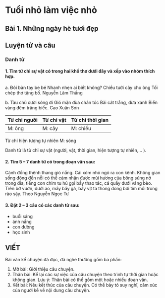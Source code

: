 # Tuổi nhỏ làm việc nhỏ
## Bài 1. Những ngày hè tươi đẹp


## Luyện từ và câu
### Danh từ
#### 1. Tìm từ chỉ sự vật có trong hai khổ thơ dưới đây và xếp vào nhóm thích hợp.
a.
Đôi bàn tay be bé
Nhanh nhẹn ai biết không?
Chiều tưới cây cho ông
Tối chép thơ tặng bố.
Nguyễn Lãm Thắng

b.
Tàu chú cười sóng đi
Gió mặn đùa chân tóc
Bãi cát trắng, dừa xanh
Biển vàng đêm trăng biếc.
Cao Xuân Sơn

| Từ chỉ người | Từ chỉ vật | Từ chỉ thời gian |
|---|---|---|
| M: ông | M: cây | M: chiều |

Từ chỉ hiện tượng tự nhiên
M: sóng

Danh từ là từ chỉ sự vật (người, vật, thời gian, hiện tượng tự nhiên,... ).

#### 2. Tìm 5 – 7 danh từ có trong đoạn văn sau:
Cánh đồng thênh thang gió nắng. Cái xóm nhỏ ngó ra con kênh. Không gian sống động đến nỗi có thể cảm nhận được mùi hương của bông súng nở trong đìa, tiếng con chim tu hú gọi bầy thao tác, cá quẫy dưới váng bèo. Trên bờ vườn, dưới ao, mấy bầy gà, bầy vịt ta thong dong bơi tìm mồi trong rào sậy.
Theo Nguyễn Ngọc Tư

#### 3. Đặt 2 – 3 câu có các danh từ sau:
- buổi sáng
- ánh nắng
- con đường
- học sinh


## VIẾT
Bài văn kể chuyện đã đọc, đã nghe thường gồm ba phần:
1. Mở bài: Giới thiệu câu chuyện.
2. Thân bài: Kể lại các sự việc của câu chuyện theo trình tự thời gian hoặc không gian.
Lưu ý: Thân bài có thể gồm một hoặc nhiều đoạn văn.
3. Kết bài: Nêu kết thúc của câu chuyện. Có thể bày tỏ suy nghĩ, cảm xúc của người kể về nội dung câu chuyện.
